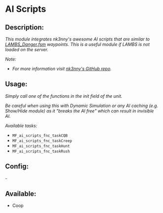 # AI Scripts
## Description:
_This module integrates nk3nny's awesome AI scripts that are similar to [LAMBS_Danger.fsm](https://steamcommunity.com/sharedfiles/filedetails/?id=1858075458) waypoints._
_This is a useful module if LAMBS is not loaded on the server._

_Note:_
 - _For more information visit [nk3nny's GitHub repo](https://github.com/nk3nny/taskRush-Creep-Hunt-for-Arma3)._

## Usage:
_Simply call one of the functions in the init field of the unit._

_Be careful when using this with Dynamic Simulation or any AI caching (e.g. Show/Hide module) as it "breaks the AI free" which can result in invisible AI._

_Available tasks:_
 - `MF_ai_scripts_fnc_taskCQB`
 - `MF_ai_scripts_fnc_taskCreep`
 - `MF_ai_scripts_fnc_taskHunt`
 - `MF_ai_scripts_fnc_taskRush`

## Config:
\-

## Available:
 - Coop
